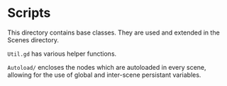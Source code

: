 # Scripts

This directory contains base classes. They are used and extended in the Scenes directory.

```Util.gd``` has various helper functions.

```Autoload/``` encloses the nodes which are autoloaded in every scene, allowing for the use of global and inter-scene persistant variables.
